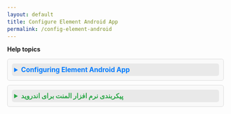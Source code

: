 ```yaml
---
layout: default
title: Configure Element Android App
permalink: /config-element-android
---
```

<style>
details {
  background-color: #f9f9f9;
  border: 1px solid #ddd;
  padding: 10px;
  margin-bottom: 10px;
  border-radius: 5px;
}

summary {
  font-size: 1.1em;
  font-weight: bold;
  cursor: pointer;
  padding: 5px;
  background-color: #e9e9e9;
  border-radius: 5px;
  transition: background-color 0.3s ease;
}

summary:hover {
  background-color: #d3d3d3;
}

details[open] summary {
  color: #007BFF;
}
</style>

**Help topics**

<details>
  <summary style="font-weight: bold; color: #007bff;">Configuring Element Android App</summary>

  <ul>
    <li style="list-style-type:none;">
      <img src="/assets/images/config-element-android-landing.png" alt="config-element-android-landing" height="400" />
    </li>
    <li>
      Update the matrix server to **chat.jirjirak.net**.
    </li>
  </ul>

- Select the **"Continue with Gooyan"** option for Single Sign-On (SSO) authentication.

  <img src="/assets/images/config-element-android-update-server.png" alt="config-element-android-update-server" height="400" />
  
- Log in using your Gooyan account credentials.

  <img src="/assets/images/config-element-android-sso.png" alt="config-element-android-sso" height="400" />

</details>

<details>
  <summary style="font-weight: bold; color: #28a745;">پیکربندی نرم افزار المنت برای اندروید</summary>
  
  - سرور ماتریس را به **chat.jirjirak.net** تغییر دهید.

    <img src="/assets/images/config-element-android-landing.png" alt="config-element-android-landing" height="400" />
    
  - گزینه **"ادامه با گویان"** را برای احراز هویت تک‌امضاء (SSO) انتخاب کنید.

    <img src="/assets/images/config-element-android-update-server.png" alt="config-element-android-update-server" height="400" />
    
  - با استفاده از اطلاعات کاربری خود در گویان وارد سیستم شوید.

    <img src="/assets/images/config-element-android-sso.png" alt="config-element-android-sso" height="400" />

</details>
